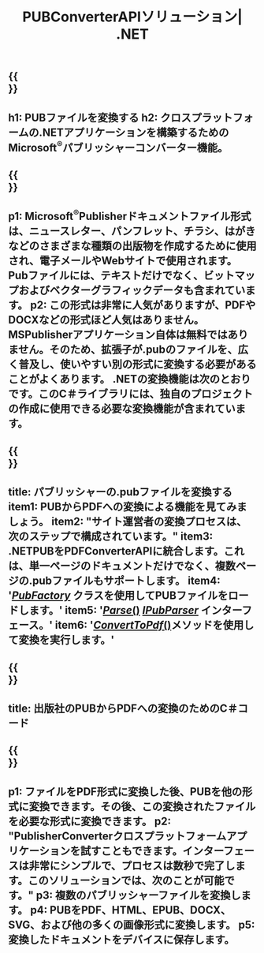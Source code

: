 ﻿---
translation: true
template: /_templates/conversion-net.md
title: PUBConverterAPIソリューション| .NET
url: /net/conversion/
description: C＃ライブラリを介してプログラムでMicrosoftPublisherファイルを変換します。独自のPUBコンバーター.NETプロジェクトを構築するためのシンプルなAPIソリューション。
metakeywords: pub netコンバーター、pub file netの変換、pub c＃コンバーター、pub file c＃の変換
family: pub
platformtag: net
feature: conversion
---

{{<section banner>}}
---
h1: PUBファイルを変換する
h2: クロスプラットフォームの.NETアプリケーションを構築するためのMicrosoft<sup>®</sup>パブリッシャーコンバーター機能。
---

{{<section overview>}}
---
p1: Microsoft<sup>®</sup>Publisherドキュメントファイル形式は、ニュースレター、パンフレット、チラシ、はがきなどのさまざまな種類の出版物を作成するために使用され、電子メールやWebサイトで使用されます。 Pubファイルには、テキストだけでなく、ビットマップおよびベクターグラフィックデータも含まれています。
p2: この形式は非常に人気がありますが、PDFやDOCXなどの形式ほど人気はありません。 MSPublisherアプリケーション自体は無料ではありません。そのため、拡張子が.pubのファイルを、広く普及し、使いやすい別の形式に変換する必要があることがよくあります。 .NETの変換機能は次のとおりです。このC＃ライブラリには、独自のプロジェクトの作成に使用できる必要な変換機能が含まれています。
---

{{<section feature1>}}
---
title: パブリッシャーの.pubファイルを変換する
item1: PUBからPDFへの変換による機能を見てみましょう。
item2: "サイト運営者の変換プロセスは、次のステップで構成されています。"
item3: .NETPUBをPDFConverterAPIに統合します。これは、単一ページのドキュメントだけでなく、複数ページの.pubファイルもサポートします。
item4: '[*PubFactory*](https://reference.aspose.com/pub/net/aspose.pub/pubfactory//) クラスを使用してPUBファイルをロードします。'
item5: '[*Parse*()](https://reference.aspose.com/pub/net/aspose.pub/ipubparser//parse/) [*IPubParser*](https://reference.aspose.com/pub/net/aspose.pub/ipubparser//) インターフェース。'
item6: '[*ConvertToPdf*()](https://reference.aspose.com/pub/net/aspose.pub/ipdfconverter//converttopdf/)メソッドを使用して変換を実行します。'
---

{{<section codeexample>}}
---
title: 出版社のPUBからPDFへの変換のためのC＃コード
---

{{<section summary>}}
---
p1: ファイルをPDF形式に変換した後、PUBを他の形式に変換できます。その後、この変換されたファイルを必要な形式に変換できます。
p2: "PublisherConverterクロスプラットフォームアプリケーションを試すこともできます。インターフェースは非常にシンプルで、プロセスは数秒で完了します。このソリューションでは、次のことが可能です。"
p3: 複数のパブリッシャーファイルを変換します。
p4: PUBをPDF、HTML、EPUB、DOCX、SVG、および他の多くの画像形式に変換します。
p5: 変換したドキュメントをデバイスに保存します。
---
